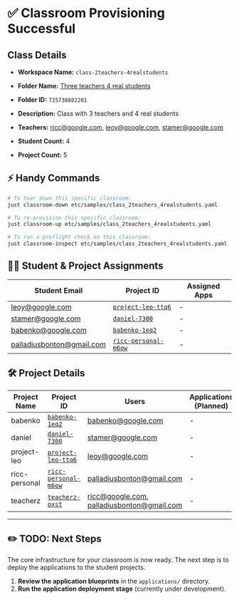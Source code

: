 # ✅ Classroom Provisioning Successful

## Class Details

- **Workspace Name:** `class-2teachers-4realstudents`
- **Folder Name:** [Three teachers 4 real students](https://console.cloud.google.com/cloud-resource-manager?folder=725738882201)
- **Folder ID:** `725738882201`
- **Description:** Class with 3 teachers and 4 real students

- **Teachers:** ricc@google.com, leoy@google.com, stamer@google.com
- **Student Count:** 4
- **Project Count:** 5

## ⚡ Handy Commands

```bash
# To tear down this specific classroom:
just classroom-down etc/samples/class_2teachers_4realstudents.yaml

# To re-provision this specific classroom:
just classroom-up etc/samples/class_2teachers_4realstudents.yaml

# To run a preflight check on this classroom:
just classroom-inspect etc/samples/class_2teachers_4realstudents.yaml
```

## 🧑‍🎓 Student & Project Assignments

| Student Email | Project ID | Assigned Apps |
|---------------|------------|---------------|
| leoy@google.com | [`project-leo-ttq6`](https://console.cloud.google.com/home/dashboard?project=project-leo-ttq6) | - |
| stamer@google.com | [`daniel-7300`](https://console.cloud.google.com/home/dashboard?project=daniel-7300) | - |
| babenko@google.com | [`babenko-1eq2`](https://console.cloud.google.com/home/dashboard?project=babenko-1eq2) | - |
| palladiusbonton@gmail.com | [`ricc-personal-m6ow`](https://console.cloud.google.com/home/dashboard?project=ricc-personal-m6ow) | - |

## 🛠️ Project Details

| Project Name | Project ID | Users | Applications (Planned) |
|--------------|------------|-------|------------------------|
| babenko | [`babenko-1eq2`](https://console.cloud.google.com/iam-admin/iam?project=babenko-1eq2) | babenko@google.com | - |
| daniel | [`daniel-7300`](https://console.cloud.google.com/iam-admin/iam?project=daniel-7300) | stamer@google.com | - |
| project-leo | [`project-leo-ttq6`](https://console.cloud.google.com/iam-admin/iam?project=project-leo-ttq6) | leoy@google.com | - |
| ricc-personal | [`ricc-personal-m6ow`](https://console.cloud.google.com/iam-admin/iam?project=ricc-personal-m6ow) | palladiusbonton@gmail.com | - |
| teacherz | [`teacherz-oxst`](https://console.cloud.google.com/iam-admin/iam?project=teacherz-oxst) | ricc@google.com, palladiusbonton@gmail.com | - |

---

## ✏️ TODO: Next Steps

The core infrastructure for your classroom is now ready. The next step is to deploy the applications to the student projects.

1.  **Review the application blueprints** in the `applications/` directory.
2.  **Run the application deployment stage** (currently under development).
